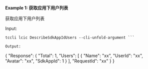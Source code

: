 **Example 1: 获取应用下用户列表**

获取应用下用户列表

Input: 

```
tccli lcic DescribeSdkAppIdUsers --cli-unfold-argument ```

Output: 
```
{
    "Response": {
        "Total": 1,
        "Users": [
            {
                "Name": "xx",
                "UserId": "xx",
                "Avatar": "xx",
                "SdkAppId": 1
            }
        ],
        "RequestId": "xx"
    }
}
```

